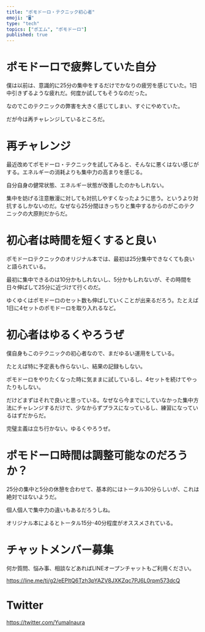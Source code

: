 ```yaml
---
title: "ポモドーロ・テクニック初心者"
emoji: "🖥"
type: "tech"
topics: ["ポエム", "ポモドーロ"]
published: true
---
```


# ポモドーロで疲弊していた自分
僕は以前は、意識的に25分の集中をするだけでかなりの疲労を感じていた。1日中引きずるような疲れだ。何度か試してもそうなのだった。

なのでこのテクニックの弊害を大きく感じてしまい、すぐにやめていた。

だが今は再チャレンジしているところだ。

# 再チャレンジ
最近改めてポモドーロ・テクニックを試してみると、そんなに悪くはない感じがする。エネルギーの消耗よりも集中力の高まりを感じる。

自分自身の健常状態、エネルギー状態が改善したのかもしれない。

集中を妨げる注意散漫に対しても対抗しやすくなったように思う。というより対抗するしかないのだ。なぜなら25分間はきっちりと集中するからのがこのテクニックの大原則だからだ。

# 初心者は時間を短くすると良い
ポモドーロテクニックのオリジナル本では、最初は25分集中できなくても良いと語られている。

最初に集中できるのは10分かもしれないし、5分かもしれないが、その時間を日々伸ばして25分に近づけて行くのだ。

ゆくゆくはポモドーロのセット数も伸ばしていくことが出来るだろう。たとえば1日に4セットのポモドーロを取り入れるなど。

# 初心者はゆるくやろうぜ
僕自身もこのテクニックの初心者なので、まだゆるい運用をしている。

たとえば特に予定表も作らないし、結果の記録もしない。

ポモドーロをやりたくなった時に気ままに試しているし、4セットを続けてやったりもしない。

だけどまずはそれで良いと思っている。なぜなら今までにしていなかった集中方法にチャレンジするだけで、少なからずプラスになっているし、練習になっているはずだからだ。

完璧主義は立ち行かない。ゆるくやろうぜ。

# ポモドーロ時間は調整可能なのだろうか？
25分の集中と5分の休憩を合わせて、基本的にはトータル30分らしいが、これは絶対ではないようだ。

個人個人で集中力の違いもあるだろうしね。

オリジナル本によるとトータル15分-40分程度がオススメされている。



<!-- Update From Qiita API -->

# チャットメンバー募集


何か質問、悩み事、相談などあればLINEオープンチャットもご利用ください。

https://line.me/ti/g2/eEPltQ6Tzh3pYAZV8JXKZqc7PJ6L0rpm573dcQ





# Twitter


https://twitter.com/YumaInaura


<!-- Update From Qiita API -->


